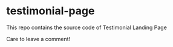 # testimonial-page

This repo contains the source code of Testimonial Landing Page

Care to leave a comment!
